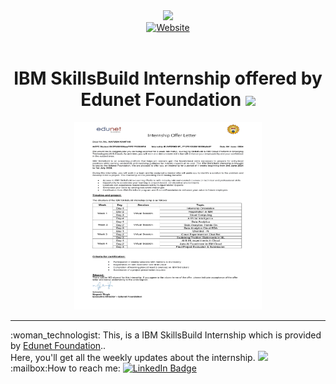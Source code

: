 <div id="header" align="center">
  <a href="https://lnkd.in/dsmnU-Bu">
    <img src="https://sdn.signalhire.co/storage/company/d9bc/dec5/3b85/fa1e/9992/eead/9ac7/beb4.webp" width="100"/>
  </a><br>
    <a href="https://www.linkedin.com/posts/aayush-kantak_skillsbuild-elearning-entrylevelpositions-activity-7208417643400224769-xE3j?utm_source=share&utm_medium=member_android">
      <img src="https://img.shields.io/badge/Blog-blue?logo=dependabot" alt="Website"/>
  </a><br>
        <img src="https://komarev.com/ghpvc/?username=aysh01&style=flat-square&color=blue" alt=""/>
<h1>
  IBM SkillsBuild Internship offered by Edunet Foundation 
  <img src="https://media.giphy.com/media/hvRJCLFzcasrR4ia7z/giphy.gif" width="30px"/>
</h1>
    <div align="center">
  <img src="https://github.com/aysh01/IBM__SkillsBuild/blob/main/Offer-letter.jpg" width="300" height="300"/><br>
      <hr>
      <div align="left">
:woman_technologist: This, is a IBM SkillsBuild Internship which is provided by <a href="https://www.linkedin.com/company/edunetfoundation/">Edunet Foundation</a>..<br>
      Here, you'll get all the weekly updates about the internship. <img src="https://media.giphy.com/media/WUlplcMpOCEmTGBtBW/giphy.gif" width="30"><br>
:mailbox:How to reach me: <a href="https://www.linkedin.com/in/aayush-kantak">
    <img src="https://img.shields.io/badge/LinkedIn-blue?style=for-the-badge&logo=linkedin&logoColor=white" alt="LinkedIn Badge"/>
  </a><br>
      </div>
</div>
</div>
